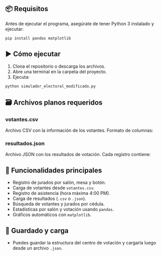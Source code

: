 ## 📦 Requisitos

Antes de ejecutar el programa, asegúrate de tener Python 3 instalado y ejecutar:

```bash
pip install pandas matplotlib
```

## ▶️ Cómo ejecutar

1. Clona el repositorio o descarga los archivos.
2. Abre una terminal en la carpeta del proyecto.
3. Ejecuta:

```bash
python simulador_electoral_modificado.py
```

## 🗃️ Archivos planos requeridos

### votantes.csv

Archivo CSV con la información de los votantes. Formato de columnas:


### resultados.json

Archivo JSON con los resultados de votación. Cada registro contiene:



## 🧠 Funcionalidades principales

- Registro de jurados por salón, mesa y botón.
- Carga de votantes desde `votantes.csv`.
- Registro de asistencia (hora máxima 4:00 PM).
- Carga de resultados (`.csv` o `.json`).
- Búsqueda de votantes y jurados por cédula.
- Estadísticas por salón y votación usando `pandas`.
- Gráficos automáticos con `matplotlib`.

## 💾 Guardado y carga

- Puedes guardar la estructura del centro de votación y cargarla luego desde un archivo `.json`.
